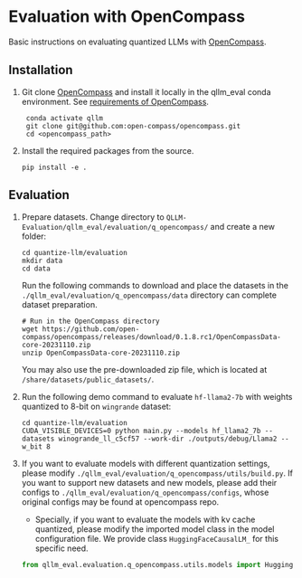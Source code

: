 # Evaluation with OpenCompass

Basic instructions on evaluating quantized LLMs with [OpenCompass](https://github.com/open-compass/opencompass).


## Installation

1. Git clone [OpenCompass](https://github.com/open-compass/opencompass) and install it locally in the qllm_eval conda environment. See [requirements of OpenCompass](https://github.com/open-compass/opencompass/blob/main/requirements.txt).

   ```
    conda activate qllm
    git clone git@github.com:open-compass/opencompass.git
    cd <opencompass_path>
   ```

2. Install the required packages from the source.

   ```
   pip install -e .
   ```

## Evaluation

1. Prepare datasets. Change directory to `QLLM-Evaluation/qllm_eval/evaluation/q_opencompass/` and create a new folder:

   ```
   cd quantize-llm/evaluation
   mkdir data
   cd data
   ```

   Run the following commands to download and place the datasets in the `./qllm_eval/evaluation/q_opencompass/data` directory can complete dataset preparation.

   ```
   # Run in the OpenCompass directory
   wget https://github.com/open-compass/opencompass/releases/download/0.1.8.rc1/OpenCompassData-core-20231110.zip
   unzip OpenCompassData-core-20231110.zip
   ```

   You may also use the pre-downloaded zip file, which is located at `/share/datasets/public_datasets/`.

2. Run the following demo command to evaluate `hf-llama2-7b` with weights quantized to 8-bit on `wingrande` dataset:

   ```
   cd quantize-llm/evaluation
   CUDA_VISIBLE_DEVICES=0 python main.py --models hf_llama2_7b --datasets winogrande_ll_c5cf57 --work-dir ./outputs/debug/Llama2 --w_bit 8
   ```

3. If you want to evaluate models with different quantization settings, please modify `./qllm_eval/evaluation/q_opencompass/utils/build.py`. If you want to support new datasets and new models, please add their configs to `./qllm_eval/evaluation/q_opencompass/configs`, whose original configs may be found at opencompass repo.

   - Specially, if you want to evaluate the models with kv cache quantized, please modify the imported model class in the model configuration file. We provide class `HuggingFaceCausalLM_` for this specific need.

   ```python
   from qllm_eval.evaluation.q_opencompass.utils.models import HuggingFaceCausalLM_
   ```

